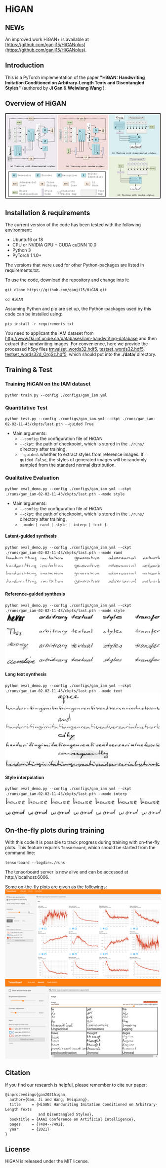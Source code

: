 # HiGAN

## NEWs
An improved work HiGAN+ is available at [https://github.com/ganji15/HiGANplus](https://github.com/ganji15/HiGANplus).

## Introduction
This is a PyTorch implementation of the paper **"HiGAN: Handwriting Imitation Conditioned on Arbitrary-Length Texts and Disentangled Styles"** (authored by **Ji Gan**  & **Weiwiang Wang** ).

## Overview of HiGAN
![Overview of HiGAN](docs/imgs/Overview.png)

## Installation & requirements
The current version of the code has been tested with the following environment:
- Ubuntu16 or 18
- CPU or NVIDIA GPU + CUDA cuDNN 10.0
- Python 3
- PyTorch 1.1.0+

The versions that were used for other Python-packages are listed in requirements.txt.

To use the code, download the repository and change into it:

`git clone https://github.com/ganji15/HiGAN.git`

`cd HiGAN`

Assuming Python and pip are set up, the Python-packages used by this code can be installed using:

`pip install -r requirements.txt`

You need to applicant the IAM dataset from <http://www.fki.inf.unibe.ch/databases/iam-handwriting-database> and then extract the handwriting images. For convenience, here we provide the processed h5py files [trnvalset_words32.hdf5](https://drive.google.com/file/d/1K6nNcQ-4_MiPiaOUdXi80x5fVlheXbYM/view), [testset_words32.hdf5](https://drive.google.com/file/d/121wcainZweuXqCFyh5Q0WV3qb2SmNdBS/view), [testset_words32d_OrgSz.hdf5](https://drive.google.com/file/d/1vNbSiz7S60fvpj6-4k0fzHwx2uHDv0_0/view?usp=sharing), which should put into the **./data/** directory.


## Training & Test
### Training HiGAN on the IAM dataset
`python train.py --config ./configs/gan_iam.yml`

### Quantitative Test
`python test.py --config ./configs/gan_iam.yml --ckpt ./runs/gan_iam-02-02-11-43/ckpts/last.pth --guided True`
+ Main arguments:
  - `--config`: the configuration file of HiGAN
  - `--ckpt`: the path of checkpoint, which is stored in the `./runs/` directory after training.
  - `--guided`: whether to extract styles from reference images. If `--guided False`, the styles of generated images will be randomly sampled from the standard normal distribution.

### Qualitative Evaluation
`python eval_demo.py --config ./configs/gan_iam.yml --ckpt ./runs/gan_iam-02-02-11-43/ckpts/last.pth --mode style`
+ Main arguments:
  - `--config`: the configuration file of HiGAN
  - `--ckpt`: the path of checkpoint, which is stored in the `./runs/` directory after training.
  - `--mode`: `[ rand | style | interp | text ]`.

#### Latent-guided synthesis
`python eval_demo.py --config ./configs/gan_iam.yml --ckpt ./runs/gan_iam-02-02-11-43/ckpts/last.pth --mode rand`
![Rand](docs/imgs/GenRand.png)

#### Reference-guided synthesis
`python eval_demo.py --config ./configs/gan_iam.yml --ckpt ./runs/gan_iam-02-02-11-43/ckpts/last.pth --mode style`
![Style](docs/imgs/GenStyle.png)

#### Long text synthesis
`python eval_demo.py --config ./configs/gan_iam.yml --ckpt ./runs/gan_iam-02-02-11-43/ckpts/last.pth --mode text`
![Text](docs/imgs/GenText.png)

#### Style interpolation
`python eval_demo.py --config ./configs/gan_iam.yml --ckpt ./runs/gan_iam-02-02-11-43/ckpts/last.pth --mode interp`
![Interp1](docs/imgs/GenInterp1.png)
![Interp2](docs/imgs/GenInterp2.png)


## On-the-fly plots during training
With this code it is possible to track progress during training with on-the-fly plots. This feature requires `Tensorboard`, which should be started from the command line:

`tensorboard --logdir=./runs`

The tensorboard server is now alive and can be accessed at http://localhost:6006.

Some on-the-fly plots are given as the followings:
![Loss](docs/imgs/LogLoss.png)
![Samples](docs/imgs/LogRes.png)


## Citation
If you find our research is helpful, please remember to cite our paper:
```
@inproceedings{gan2021higan,
  author={Gan, Ji and Wang, Weiqiang},
  title     = {HiGAN: Handwriting Imitation Conditioned on Arbitrary-Length Texts
               and Disentangled Styles},
  booktitle = {AAAI Conference on Artificial Intelligence},
  pages     = {7484--7492},
  year      = {2021}
}
```

## License
HiGAN is released under the MIT license.
